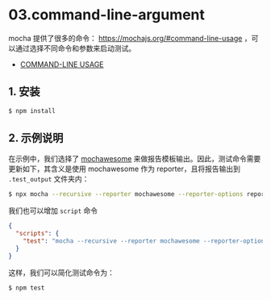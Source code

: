 # 03.command-line-argument

mocha 提供了很多的命令： https://mochajs.org/#command-line-usage ，可以通过选择不同命令和参数来启动测试。

- [COMMAND-LINE USAGE](https://mochajs.org/#command-line-usage)

## 1. 安装

```bash
$ npm install
```

## 2. 示例说明

在示例中，我们选择了 [mochawesome](https://www.npmjs.com/package/mochawesome) 来做报告模板输出。因此，测试命令需要更新如下，其含义是使用 mochawesome 作为 reporter，且将报告输出到 `.test_output` 文件夹内：

```bash
$ npx mocha --recursive --reporter mochawesome --reporter-options reportDir=.test_output
```

我们也可以增加 `script` 命令

```json
{
  "scripts": {
    "test": "mocha --recursive --reporter mochawesome --reporter-options reportDir=.test_output"
  }
}
```

这样，我们可以简化测试命令为：

```bash
$ npm test
```
